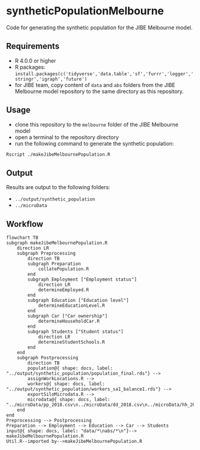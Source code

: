 # syntheticPopulationMelbourne
Code for generating the synthetic population for the JIBE Melbourne model.

## Requirements
- R 4.0.0 or higher
- R packages: `install.packages(c('tidyverse','data.table','sf','furrr','logger','stringr','igraph','future')`
- for JIBE team, copy content of `data` and `abs` folders from the JIBE Melbourne model repository to the same directory as this repository. 

## Usage
- clone this repository to the `melbourne` folder of the JIBE Melbourne model
- open a terminal to the repository directory
- run the following command to generate the synthetic population:
```bash
Rscript ./makeJibeMelbournePopulation.R
```

## Output
Results are output to the following folders:
- `../output/synthetic_population`
- `../microData`

## Workflow 
```mermaid
flowchart TB
subgraph makeJibeMelbournePopulation.R
    direction LR
    subgraph Preprocessing
        direction TB
        subgraph Preparation
            collatePopulation.R
        end
        subgraph Employment ["Employment status"]
            direction LR
            determineEmployed.R
        end
        subgraph Education ["Education level"]
            determineEducationLevel.R
        end
        subgraph Car ["Car ownership"]
            determineHouseholdCar.R
        end
        subgraph Students ["Student status"]
            direction LR
            determineStudentSchools.R
        end
    end
    subgraph Postprocessing
        direction TB
        population@{ shape: docs, label: "../output/synthetic_population/population_final.rds"} -->
        assignWorkLocations.R -->
        workers@{ shape: docs, label: "../output/synthetic_population/workers_sa1_balance1.rds"} -->
        exportSiloMicrodata.R -->
        microdata@{ shape: docs, label: "../microData/pp_2018.csv\n../microData/dd_2018.csv\n../microData/hh_2018.csv\n../microData/jj_2018.csv\n../microData/ss_2018.csv"}
    end
end
Preprocessing --> Postprocessing
Preparation --> Employment --> Education --> Car --> Students
input@{ shape: docs, label: "data/*\nabs/*\n"}--> makeJibeMelbournePopulation.R
Util.R--imported by-->makeJibeMelbournePopulation.R
```
